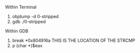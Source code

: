 Within Terminal

1. objdump -d 0-stripped
2. gdb ./0-stripped

Within GDB 

1. break *0x804916a THIS IS THE LOCATION OF THE STRCMP
2. p (char *)$eax